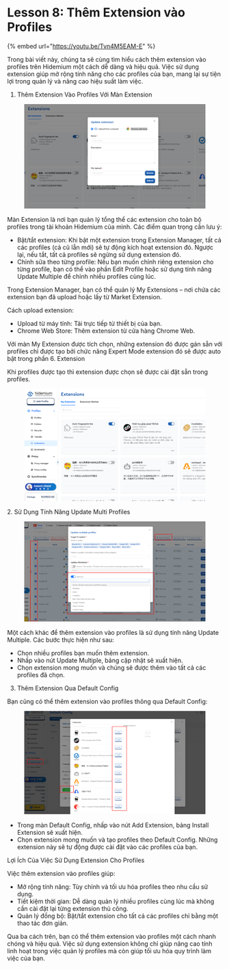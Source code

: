 # Lesson 8: Thêm Extension vào Profiles

{% embed url="https://youtu.be/Tvn4M5EAM-E" %}



Trong bài viết này, chúng ta sẽ cùng tìm hiểu cách thêm extension vào profiles trên Hidemium một cách dễ dàng và hiệu quả. Việc sử dụng extension giúp mở rộng tính năng cho các profiles của bạn, mang lại sự tiện lợi trong quản lý và nâng cao hiệu suất làm việc.

1. Thêm Extension Vào Profiles Với Màn Extension

<figure><img src="../../../.gitbook/assets/image (7) (1) (1).png" alt=""><figcaption></figcaption></figure>



Màn Extension là nơi bạn quản lý tổng thể các extension cho toàn bộ profiles trong tài khoản Hidemium của mình. Các điểm quan trọng cần lưu ý:

* Bật/tắt extension: Khi bật một extension trong Extension Manager, tất cả các profiles (cả cũ lẫn mới) sẽ tự động kích hoạt extension đó. Ngược lại, nếu tắt, tất cả profiles sẽ ngừng sử dụng extension đó.
* Chỉnh sửa theo từng profile: Nếu bạn muốn chỉnh riêng extension cho từng profile, bạn có thể vào phần Edit Profile hoặc sử dụng tính năng Update Multiple để chỉnh nhiều profiles cùng lúc.

Trong Extension Manager, bạn có thể quản lý My Extensions – nơi chứa các extension bạn đã upload hoặc lấy từ Market Extension.

Cách upload extension:

* Upload từ máy tính: Tải trực tiếp từ thiết bị của bạn.
* Chrome Web Store: Thêm extension từ cửa hàng Chrome Web.

&#x20;

Với màn My Extension được tích chọn, những extension đó được gán sẵn với profiles chỉ được tạo bởi chức năng Expert Mode extension đó sẽ được auto bật trong phần 6. Extension

Khi profiles được tạo thì extension được chọn sẽ được cài đặt sẵn trong profiles.

<figure><img src="../../../.gitbook/assets/image (1) (1) (1) (1) (1) (1).png" alt=""><figcaption></figcaption></figure>



2\. Sử Dụng Tính Năng Update Multi Profiles

<figure><img src="../../../.gitbook/assets/image (4) (1) (1) (1) (1).png" alt=""><figcaption></figcaption></figure>



Một cách khác để thêm extension vào profiles là sử dụng tính năng Update Multiple. Các bước thực hiện như sau:

* Chọn nhiều profiles bạn muốn thêm extension.
* Nhấp vào nút Update Multiple, bảng cập nhật sẽ xuất hiện.
* Chọn extension mong muốn và chúng sẽ được thêm vào tất cả các profiles đã chọn.

3. Thêm Extension Qua Default Config

Bạn cũng có thể thêm extension vào profiles thông qua Default Config:

<figure><img src="../../../.gitbook/assets/image (3) (1) (1) (1) (1).png" alt=""><figcaption></figcaption></figure>



* Trong màn Default Config, nhấp vào nút Add Extension, bảng Install Extension sẽ xuất hiện.
* Chọn extension mong muốn và tạo profiles theo Default Config. Những extension này sẽ tự động được cài đặt vào các profiles của bạn.

Lợi Ích Của Việc Sử Dụng Extension Cho Profiles

Việc thêm extension vào profiles giúp:

* Mở rộng tính năng: Tùy chỉnh và tối ưu hóa profiles theo nhu cầu sử dụng.
* Tiết kiệm thời gian: Dễ dàng quản lý nhiều profiles cùng lúc mà không cần cài đặt lại từng extension thủ công.
* Quản lý đồng bộ: Bật/tắt extension cho tất cả các profiles chỉ bằng một thao tác đơn giản.

Qua ba cách trên, bạn có thể thêm extension vào profiles một cách nhanh chóng và hiệu quả. Việc sử dụng extension không chỉ giúp nâng cao tính linh hoạt trong việc quản lý profiles mà còn giúp tối ưu hóa quy trình làm việc của bạn.
